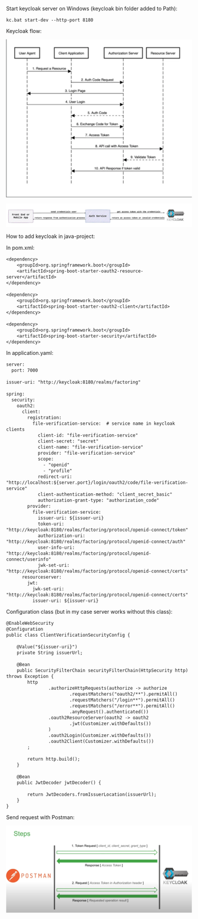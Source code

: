 Start keycloak server on Windows (keycloak bin folder added to Path):

    kc.bat start-dev --http-port 8180

Keycloak flow:

![Keycloak_flow](https://github.com/ArthurYasak/JavaTheory/raw/main/images/Keycloak_flow.png)

![Keycloak_flow_simple_with_front](https://github.com/ArthurYasak/JavaTheory/raw/main/images/Keycloak_flow_simple_with_front.webp)

How to add keycloak in java-project:

In pom.xml:

    <dependency>
        <groupId>org.springframework.boot</groupId>
        <artifactId>spring-boot-starter-oauth2-resource-server</artifactId>
    </dependency>
    
    <dependency>
        <groupId>org.springframework.boot</groupId>
        <artifactId>spring-boot-starter-oauth2-client</artifactId>
    </dependency>
    
    <dependency>
        <groupId>org.springframework.boot</groupId>
        <artifactId>spring-boot-starter-security</artifactId>
    </dependency>

In application.yaml: 

    server:
      port: 7000
    
    issuer-uri: "http://keycloak:8180/realms/factoring"
    
    spring:
      security:
        oauth2:
          client:
            registration:
              file-verification-service:  # service name in keycloak clients
                client-id: "file-verification-service"
                client-secret: "secret"
                client-name: "file-verification-service"
                provider: "file-verification-service"
                scope:
                  - "openid"
                  - "profile"
                redirect-uri: "http://localhost:${server.port}/login/oauth2/code/file-verification-service"
                client-authentication-method: "client_secret_basic"
                authorization-grant-type: "authorization_code"
            provider:
              file-verification-service:
                issuer-uri: ${issuer-uri}
                token-uri: "http://keycloak:8180/realms/factoring/protocol/openid-connect/token"
                authorization-uri: "http://keycloak:8180/realms/factoring/protocol/openid-connect/auth"
                user-info-uri: "http://keycloak:8180/realms/factoring/protocol/openid-connect/userinfo"
                jwk-set-uri: "http://keycloak:8180/realms/factoring/protocol/openid-connect/certs"
          resourceserver:
            jwt:
              jwk-set-uri: "http://keycloak:8180/realms/factoring/protocol/openid-connect/certs"
              issuer-uri: ${issuer-uri}

Configuration class (but in my case server works without this class):

    @EnableWebSecurity
    @Configuration
    public class ClientVerificationSecurityConfig {
    
        @Value("${issuer-uri}")
        private String issuerUrl;
    
        @Bean
        public SecurityFilterChain securityFilterChain(HttpSecurity http) throws Exception {
            http
                    .authorizeHttpRequests(authorize -> authorize
                            .requestMatchers("oauth2/**").permitAll()
                            .requestMatchers("/login**").permitAll()
                            .requestMatchers("/error**").permitAll()
                            .anyRequest().authenticated())
                    .oauth2ResourceServer(oauth2 -> oauth2
                            .jwt(Customizer.withDefaults())
                    )
                    .oauth2Login(Customizer.withDefaults())
                    .oauth2Client(Customizer.withDefaults())
            ;
    
            return http.build();
        }
    
        @Bean
        public JwtDecoder jwtDecoder() {
    
            return JwtDecoders.fromIssuerLocation(issuerUrl);
        }
    }

Send request with Postman:

![Keycloak_with_postman](https://github.com/ArthurYasak/JavaTheory/blob/main/images/Keycloak_with_postman.png)
